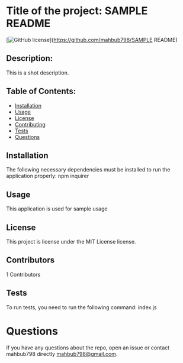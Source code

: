 
  # Title of the project: SAMPLE README


  [![GitHub license](https://img.shields.io/badge/license-MIT-blue.svg)](https://github.com/mahbub798/SAMPLE README)

  
  ## Description:
  
  This is a shot description.
  
  ## Table of Contents:
  
  * [Installation](#installation)
  * [Usage](#usage)
  * [License](#license)
  * [Contributing](#contributing)
  * [Tests](#tests)
  * [Questions](#questions)
    
  ## Installation
  
  The following necessary dependencies must be installed to run the application properly: npm inquirer
  
  ## Usage 
  
  This application is used for sample usage
  
  ## License
  
  This project is license under the MIT License license.
  
  ## Contributors
  1 Contributors
  
  ## Tests
  
  To run tests, you need to run the following command: index.js

  # Questions

  If you have any questions about the repo, open an issue or contact mahbub798 directly mahbub798@gmail.com.
